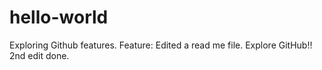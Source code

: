# hello-world
Exploring Github features.
Feature: Edited a read me file. Explore GitHub!!
2nd edit done.
